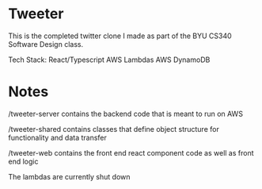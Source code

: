 # Tweeter

This is the completed twitter clone I made as part of the BYU CS340 Software Design class.

Tech Stack:
React/Typescript
AWS Lambdas
AWS DynamoDB

# Notes

/tweeter-server contains the backend code that is meant to run on AWS

/tweeter-shared contains classes that define object structure for functionality and data transfer

/tweeter-web contains the front end react component code as well as front end logic

The lambdas are currently shut down
